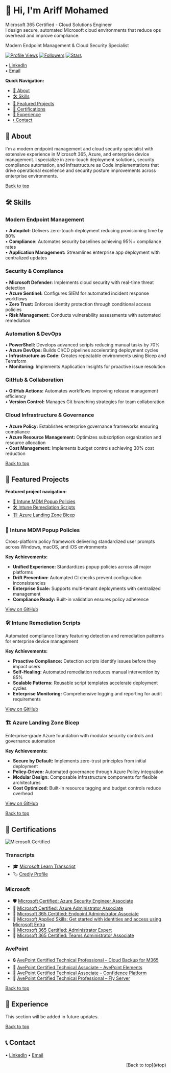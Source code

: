<a id="top"></a>
# 👋 Hi, I'm Ariff Mohamed

Microsoft 365 Certified - Cloud Solutions Engineer  
I design secure, automated Microsoft cloud environments that reduce ops overhead and improve compliance.

Modern Endpoint Management & Cloud Security Specialist

[![Profile Views](https://komarev.com/ghpvc/?username=a-ariff&style=for-the-badge)](#) [![Followers](https://img.shields.io/github/followers/a-ariff?label=Followers&style=for-the-badge)](https://github.com/a-ariff?tab=followers) [![Stars](https://img.shields.io/github/stars/a-ariff?affiliations=OWNER&label=Stars&style=for-the-badge)](https://github.com/a-ariff?tab=repositories)

• [LinkedIn](https://www.linkedin.com/in/ariff-mohamed/)  
• [Email](mailto:aariff@outlook.co.nz)

**Quick Navigation:**
- [📖 About](#-about)
- [🛠️ Skills](#️-skills)
- [🚀 Featured Projects](#-featured-projects)
- [🏅 Certifications](#-certifications)
- [💼 Experience](#-experience)
- [📞 Contact](#-contact)

<a id="-about"></a>
## 📖 About

I'm a modern endpoint management and cloud security specialist with extensive experience in Microsoft 365, Azure, and enterprise device management. I specialize in zero-touch deployment solutions, security compliance automation, and Infrastructure as Code implementations that drive operational excellence and security posture improvements across enterprise environments.

[Back to top](#top)

<a id="️-skills"></a>
## 🛠️ Skills

<a id="modern-endpoint-management"></a>
### Modern Endpoint Management

• **Autopilot:** Delivers zero-touch deployment reducing provisioning time by 80%  
• **Compliance:** Automates security baselines achieving 95%+ compliance rates  
• **Application Management:** Streamlines enterprise app deployment with centralized updates

### Security & Compliance

• **Microsoft Defender:** Implements cloud security with real-time threat detection  
• **Azure Sentinel:** Configures SIEM for automated incident response workflows  
• **Zero Trust:** Enforces identity protection through conditional access policies  
• **Risk Management:** Conducts vulnerability assessments with automated remediation

### Automation & DevOps

• **PowerShell:** Develops advanced scripts reducing manual tasks by 70%  
• **Azure DevOps:** Builds CI/CD pipelines accelerating deployment cycles  
• **Infrastructure as Code:** Creates repeatable environments using Bicep and Terraform  
• **Monitoring:** Implements Application Insights for proactive issue resolution

### GitHub & Collaboration

• **GitHub Actions:** Automates workflows improving release management efficiency  
• **Version Control:** Manages Git branching strategies for team collaboration

### Cloud Infrastructure & Governance

• **Azure Policy:** Establishes enterprise governance frameworks ensuring compliance  
• **Azure Resource Management:** Optimizes subscription organization and resource allocation  
• **Cost Management:** Implements budget controls achieving 30% cost reduction

[Back to top](#top)

## 🚀 Featured Projects

**Featured project navigation:**
- [🔧 Intune MDM Popup Policies](#-intune-mdm-popup-policies)
- [🛠️ Intune Remediation Scripts](#-intune-remediation-scripts)  
- [🏗️ Azure Landing Zone Bicep](#-azure-landing-zone-bicep)

### 🔧 Intune MDM Popup Policies

Cross-platform policy framework delivering standardized user prompts across Windows, macOS, and iOS environments

**Key Achievements:**
- **Unified Experience:** Standardizes popup policies across all major platforms
- **Drift Prevention:** Automated CI checks prevent configuration inconsistencies
- **Enterprise Scale:** Supports multi-tenant deployments with centralized management
- **Compliance Ready:** Built-in validation ensures policy adherence

[View on GitHub](https://github.com/a-ariff/intune-mdm-popup-policies)

### 🛠️ Intune Remediation Scripts

Automated compliance library featuring detection and remediation patterns for enterprise device management

**Key Achievements:**
- **Proactive Compliance:** Detection scripts identify issues before they impact users
- **Self-Healing:** Automated remediation reduces manual intervention by 85%
- **Scalable Patterns:** Reusable script templates accelerate deployment cycles
- **Enterprise Monitoring:** Comprehensive logging and reporting for audit requirements

[View on GitHub](https://github.com/a-ariff/intune-remediation-scripts)

### 🏗️ Azure Landing Zone Bicep

Enterprise-grade Azure foundation with modular security controls and governance automation

**Key Achievements:**
- **Secure by Default:** Implements zero-trust principles from initial deployment
- **Policy-Driven:** Automated governance through Azure Policy integration
- **Modular Design:** Composable infrastructure components for flexible architectures
- **Cost Optimized:** Built-in resource tagging and budget controls reduce overhead

[View on GitHub](https://github.com/a-ariff/azure-landing-zone-bicep)

[Back to top](#top)

## 🏅 Certifications

![Microsoft Certified](https://img.shields.io/badge/Microsoft%20Certified-%20-%230078D4?style=flat&logo=microsoft)

### Transcripts

- 🎓 [Microsoft Learn Transcript](https://learn.microsoft.com/en-us/users/ariff-mohamed/transcript/73n4ki5ojwly24p?source=docs)
- 🏷️ [Credly Profile](https://www.credly.com/users/ariff-mohamed)

### Microsoft

- 🛡️ [Microsoft Certified: Azure Security Engineer Associate](https://learn.microsoft.com/api/credentials/share/en-us/Ariff-Mohamed/1DE42D8D3E20360F?8ac53fd9)
- 🔧 [Microsoft Certified: Azure Administrator Associate](https://learn.microsoft.com/api/credentials/share/en-us/Ariff-Mohamed/27EA011B0DB995A?8ac53fd9)
- 📱 [Microsoft 365 Certified: Endpoint Administrator Associate](https://learn.microsoft.com/api/credentials/share/en-us/Ariff-Mohamed/5E7B5535D853075?8ac53fd9)
- 🧩 [Microsoft Applied Skills: Get started with identities and access using Microsoft Entra](https://learn.microsoft.com/api/credentials/share/en-us/Ariff-Mohamed/7CA3C54A4DAAF6D?8ac53fd9)
- 👥 [Microsoft 365 Certified: Administrator Expert](https://learn.microsoft.com/api/credentials/share/en-us/Ariff-Mohamed/FFE73C769C6190B1?8ac53fd9)
- 💬 [Microsoft 365 Certified: Teams Administrator Associate](https://learn.microsoft.com/api/credentials/share/en-us/Ariff-A/1FF2E73BDCAE576?9cde1e35)

### AvePoint

- 🔒 [AvePoint Certified Technical Professional – Cloud Backup for M365](https://www.credly.com/badges/e43592d4-221d-4fea-aa33-262043879856/public_url)
- 🧩 [AvePoint Certified Technical Associate – AvePoint Elements](https://www.credly.com/badges/f89e8071-97da-4fd9-a62f-b14294b00cda/public_url)
- 🔐 [AvePoint Certified Technical Associate – Confidence Platform](https://www.credly.com/badges/ca658222-99e5-490b-bb82-c8b55b6de533/public_url)
- 🚀 [AvePoint Certified Technical Professional – Fly Server](https://www.credly.com/badges/a6c376df-835f-40f9-b3d0-4dfa632c6e71/public_url)

[Back to top](#top)

## 💼 Experience

This section will be added in future updates.

[Back to top](#top)

## 📞 Contact

• [LinkedIn](https://www.linkedin.com/in/ariff-mohamed/)
• [Email](mailto:aariff@outlook.co.nz)

<div align="right">[Back to top](#top)</div>
